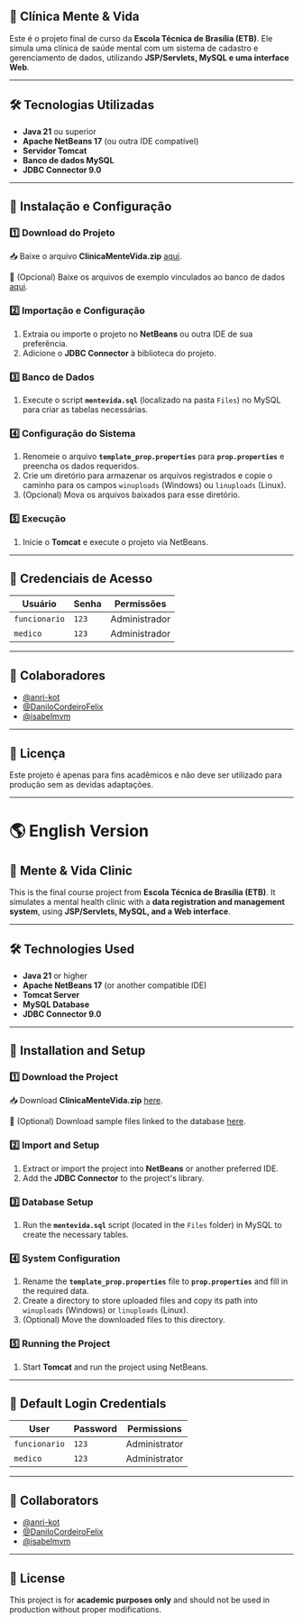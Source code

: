 ## 📌 Clínica Mente & Vida

Este é o projeto final de curso da **Escola Técnica de Brasília (ETB)**. Ele simula uma clínica de saúde mental com um sistema de cadastro e gerenciamento de dados, utilizando **JSP/Servlets, MySQL e uma interface Web**.

---

## 🛠️ Tecnologias Utilizadas

- **Java 21** ou superior  
- **Apache NetBeans 17** (ou outra IDE compatível)  
- **Servidor Tomcat**  
- **Banco de dados MySQL**  
- **JDBC Connector 9.0**  

---

## 🚀 Instalação e Configuração

### 1️⃣ Download do Projeto  
📥 Baixe o arquivo **ClinicaMenteVida.zip** [aqui](https://github.com/anri-kot/projetoFinalETB/releases/tag/v1.0.0).  

📂 (Opcional) Baixe os arquivos de exemplo vinculados ao banco de dados [aqui](https://drive.google.com/drive/folders/16WK5XyNw0MqhegMSJ1r9R6dUCrOJGuz5?usp=sharing).

### 2️⃣ Importação e Configuração  
1. Extraia ou importe o projeto no **NetBeans** ou outra IDE de sua preferência.  
2. Adicione o **JDBC Connector** à biblioteca do projeto.  

### 3️⃣ Banco de Dados  
1. Execute o script **`mentevida.sql`** (localizado na pasta `Files`) no MySQL para criar as tabelas necessárias.  

### 4️⃣ Configuração do Sistema  
1. Renomeie o arquivo **`template_prop.properties`** para **`prop.properties`** e preencha os dados requeridos.  
2. Crie um diretório para armazenar os arquivos registrados e copie o caminho para os campos `winuploads` (Windows) ou `linuploads` (Linux).  
3. (Opcional) Mova os arquivos baixados para esse diretório.  

### 5️⃣ Execução  
1. Inicie o **Tomcat** e execute o projeto via NetBeans.  

---

## 🔑 Credenciais de Acesso

| Usuário    | Senha | Permissões |
|------------|--------|------------------|
| `funcionario` | `123` | Administrador |
| `medico` | `123` | Administrador |

---

## 👥 Colaboradores
- [@anri-kot](https://github.com/anri-kot)
- [@DaniloCordeiroFelix](https://github.com/DaniloCordeiroFelix)
- [@isabelmvm](https://github.com/isabelmvm)

---

## 📜 Licença  
Este projeto é apenas para fins acadêmicos e não deve ser utilizado para produção sem as devidas adaptações.

---

# 🌎 English Version

## 📌 Mente & Vida Clinic

This is the final course project from **Escola Técnica de Brasília (ETB)**. It simulates a mental health clinic with a **data registration and management system**, using **JSP/Servlets, MySQL, and a Web interface**.

---

## 🛠️ Technologies Used

- **Java 21** or higher  
- **Apache NetBeans 17** (or another compatible IDE)  
- **Tomcat Server**  
- **MySQL Database**  
- **JDBC Connector 9.0**  

---

## 🚀 Installation and Setup

### 1️⃣ Download the Project  
📥 Download **ClinicaMenteVida.zip** [here](https://github.com/anri-kot/projetoFinalETB/releases/tag/v1.0.0).  

📂 (Optional) Download sample files linked to the database [here](https://drive.google.com/drive/folders/16WK5XyNw0MqhegMSJ1r9R6dUCrOJGuz5?usp=sharing).

### 2️⃣ Import and Setup  
1. Extract or import the project into **NetBeans** or another preferred IDE.  
2. Add the **JDBC Connector** to the project's library.  

### 3️⃣ Database Setup  
1. Run the **`mentevida.sql`** script (located in the `Files` folder) in MySQL to create the necessary tables.  

### 4️⃣ System Configuration  
1. Rename the **`template_prop.properties`** file to **`prop.properties`** and fill in the required data.  
2. Create a directory to store uploaded files and copy its path into `winuploads` (Windows) or `linuploads` (Linux).  
3. (Optional) Move the downloaded files to this directory.  

### 5️⃣ Running the Project  
1. Start **Tomcat** and run the project using NetBeans.  

---

## 🔑 Default Login Credentials

| User        | Password | Permissions |
|------------|----------|------------------|
| `funcionario` | `123` | Administrator |
| `medico` | `123` | Administrator |

---

## 👥 Collaborators
- [@anri-kot](https://github.com/anri-kot)
- [@DaniloCordeiroFelix](https://github.com/DaniloCordeiroFelix)
- [@isabelmvm](https://github.com/isabelmvm)

---

## 📜 License  
This project is for **academic purposes only** and should not be used in production without proper modifications.
